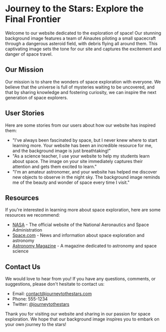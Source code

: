 <!--font:Poppins-->

# Journey to the Stars: Explore the Final Frontier

Welcome to our website dedicated to the exploration of space! Our stunning background image features a team of Ainautes piloting a small spacecraft through a dangerous asteroid field, with debris flying all around them. This captivating image sets the tone for our site and captures the excitement and danger of space travel.

## Our Mission

Our mission is to share the wonders of space exploration with everyone. We believe that the universe is full of mysteries waiting to be uncovered, and that by sharing knowledge and fostering curiosity, we can inspire the next generation of space explorers.

## User Stories

Here are some stories from our users about how our website has inspired them:

- "I've always been fascinated by space, but I never knew where to start learning more. Your website has been an incredible resource for me, and the background image is just breathtaking!"
- "As a science teacher, I use your website to help my students learn about space. The image on your site immediately captures their attention and gets them excited to learn."
- "I'm an amateur astronomer, and your website has helped me discover new objects to observe in the night sky. The background image reminds me of the beauty and wonder of space every time I visit."

## Resources

If you're interested in learning more about space exploration, here are some resources we recommend:

- [NASA](#) - The official website of the National Aeronautics and Space Administration
- [Space.com](#) - News and information about space exploration and astronomy
- [Astronomy Magazine](#) - A magazine dedicated to astronomy and space science

## Contact Us

We would love to hear from you! If you have any questions, comments, or suggestions, please don't hesitate to contact us:

- Email: [contact@journeytothestars.com](mailto:contact@journeytothestars.com)
- Phone: 555-1234
- Twitter: [@journeytothestars](#)

Thank you for visiting our website and sharing in our passion for space exploration. We hope that our background image inspires you to embark on your own journey to the stars!

<!--

Write me content for website with wallpaper which alt text is:

"A team of Ainautes piloting a small spacecraft through a dangerous asteroid field, with debris flying all around them."

The name/title of the page should not be 1:1 copy of the alt text but rather a real content of the website which is using this wallpaper.

- Use markdown format 
- Start with heading
- Heading should be short and concise
- The content should look like a real website 
- The website should not be about the wallpaper, wallpaper is just a related background
- Heading should be contain work "wallpaper" or "background"
- Include real sections like references, contact, user stories, etc. use things relevant to the page purpose.
- Feel free to use structure like headings, bullets, numbering, blockquotes, paragraphs, horizontal lines, etc.
- You can use formatting like bold or _italic_
- You can include UTF-8 emojis
- Links should be only #hash anchors (and you can refer to the document itself)
- Do not include images


---


# Exploring the Final Frontier: A Space Adventure Wallpaper

Welcome to our website dedicated to all things space exploration! Our wallpaper features a team of Ainautes piloting a small spacecraft through a dangerous asteroid field, with debris flying all around them. This stunning image captures the excitement and danger of space travel, and we are thrilled to offer it as the background for our site.

## Our Mission

Our mission is to bring the wonders of space exploration to everyone. We believe that the universe is full of mysteries waiting to be uncovered, and that by sharing knowledge and fostering curiosity, we can inspire the next generation of space explorers.

## User Stories

Here are some stories from our users about how our website has inspired them:

- "I've always been fascinated by space, but I never knew where to start learning more. Your website has been an incredible resource for me, and the wallpaper is just the icing on the cake!"
- "I'm a teacher, and I use your website to help my students learn about space. They love the wallpaper and get excited every time they visit the site."
- "I'm an amateur astronomer, and your website has helped me discover new objects to observe in the night sky. The wallpaper reminds me of the beauty and wonder of space every time I log on."

## References

If you're interested in learning more about space exploration, here are some resources we recommend:

- [NASA](#) - The official website of the National Aeronautics and Space Administration
- [Space.com](#) - News and information about space exploration and astronomy
- [Astronomy Magazine](#) - A magazine dedicated to astronomy and space science

## Contact Us

We would love to hear from you! If you have any questions, comments, or suggestions, please don't hesitate to contact us:

- Email: [contact@spaceadventure.com](mailto:contact@spaceadventure.com)
- Phone: 555-1234
- Twitter: [@spaceadventure](#)

Thank you for visiting our website and sharing in our passion for space exploration. We hope that our wallpaper inspires you to reach for the stars!


---


Heading should not include word "wallpaper". The website should not be about the wallpaper itself, wallpaper is just a related background, rewrite whole content.


---


# Journey to the Stars: Explore the Final Frontier

Welcome to our website dedicated to the exploration of space! Our stunning background image features a team of Ainautes piloting a small spacecraft through a dangerous asteroid field, with debris flying all around them. This captivating image sets the tone for our site and captures the excitement and danger of space travel.

## Our Mission

Our mission is to share the wonders of space exploration with everyone. We believe that the universe is full of mysteries waiting to be uncovered, and that by sharing knowledge and fostering curiosity, we can inspire the next generation of space explorers.

## User Stories

Here are some stories from our users about how our website has inspired them:

- "I've always been fascinated by space, but I never knew where to start learning more. Your website has been an incredible resource for me, and the background image is just breathtaking!"
- "As a science teacher, I use your website to help my students learn about space. The image on your site immediately captures their attention and gets them excited to learn."
- "I'm an amateur astronomer, and your website has helped me discover new objects to observe in the night sky. The background image reminds me of the beauty and wonder of space every time I visit."

## Resources

If you're interested in learning more about space exploration, here are some resources we recommend:

- [NASA](#) - The official website of the National Aeronautics and Space Administration
- [Space.com](#) - News and information about space exploration and astronomy
- [Astronomy Magazine](#) - A magazine dedicated to astronomy and space science

## Contact Us

We would love to hear from you! If you have any questions, comments, or suggestions, please don't hesitate to contact us:

- Email: [contact@journeytothestars.com](mailto:contact@journeytothestars.com)
- Phone: 555-1234
- Twitter: [@journeytothestars](#)

Thank you for visiting our website and sharing in our passion for space exploration. We hope that our background image inspires you to embark on your own journey to the stars!


---


Write me a Google font which is best fitting for the website.

Pick from the list:
- Open Sans
- Great Vibes
- Cinzel
- Cinzel Decorative
- IBM Plex Sans
- Alegreya
- Futura
- Cabin
- Barlow Condensed
- Poppins
- Cormorant Garamond
- Montserrat
- Exo 2
- Roboto
- Lato
- Creepster
- Playfair Display
- Raleway
- Dancing Script
- Orbitron
- Lobster
- Inter


Write just the font name nothing else.


---


Poppins

-->
